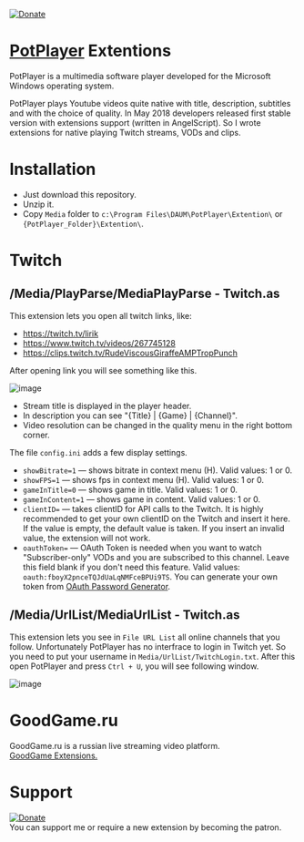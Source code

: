 [![Donate](https://liberapay.com/assets/widgets/donate.svg)](https://liberapay.com/23rd/)

# [PotPlayer](http://potplayer.daum.net) Extentions
PotPlayer is a multimedia software player developed for the Microsoft Windows operating system.

PotPlayer plays Youtube videos quite native with title, description, subtitles and with the choice of quality.
In May 2018 developers released first stable version with extensions support (written in AngelScript).
So I wrote extensions for native playing Twitch streams, VODs and clips.

# Installation
- Just download this repository.
- Unzip it.
- Copy `Media` folder to `c:\Program Files\DAUM\PotPlayer\Extention\` or `{PotPlayer_Folder}\Extention\`.

# Twitch
## /Media/PlayParse/MediaPlayParse - Twitch.as
This extension lets you open all twitch links, like:
- https://twitch.tv/lirik
- https://www.twitch.tv/videos/267745128
- https://clips.twitch.tv/RudeViscousGiraffeAMPTropPunch

After opening link you will see something like this.

![image](https://user-images.githubusercontent.com/4051126/41672554-ddb5afa0-74c2-11e8-9f0b-244ba6e95fb5.png)
- Stream title is displayed in the player header.
- In description you can see "{Title} | {Game} | {Channel}".
- Video resolution can be changed in the quality menu in the right bottom corner.

The file `config.ini` adds a few display settings.
- `showBitrate=1` — shows bitrate in context menu (H). Valid values: 1 or 0.
- `showFPS=1` — shows fps in context menu (H). Valid values: 1 or 0.
- `gameInTitle=0` — shows game in title. Valid values: 1 or 0.
- `gameInContent=1` — shows game in content. Valid values: 1 or 0.
- `clientID=` — takes clientID for API calls to the Twitch. It is highly recommended to get your own clientID on the Twitch and insert it here. If the value is empty, the default value is taken. If you insert an invalid value, the extension will not work. 
- `oauthToken=` — OAuth Token is needed when you want to watch "Subscriber-only" VODs and you are subscribed to this channel. Leave this field blank if you don't need this feature. Valid values: `oauth:fboyX2pnceTQJdUaLqNMFceBPUi9TS`. You can generate your own token from [OAuth Password Generator](https://twitchapps.com/tmi/).

## /Media/UrlList/MediaUrlList - Twitch.as
This extension lets you see in `File URL List` all online channels that you follow.
Unfortunately PotPlayer has no interfrace to login in Twitch yet.
So you need to put your username in `Media/UrlList/TwitchLogin.txt`.
After this open PotPlayer and press `Ctrl + U`, you will see following window.

![image](https://user-images.githubusercontent.com/4051126/41672965-0ed9f11c-74c4-11e8-8643-efe8622cca91.png)

# GoodGame.ru
GoodGame.ru is a russian live streaming video platform.  
[GoodGame Extensions.](https://github.com/23rd/PotPlayerExtentions/tree/goodgame)

# Support
[![Donate](https://liberapay.com/assets/widgets/donate.svg)](https://liberapay.com/23rd/)  
You can support me or require a new extension by becoming the patron.